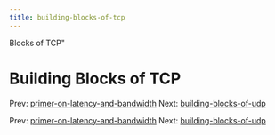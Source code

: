```yaml
---
title: building-blocks-of-tcp
---
```


Blocks of TCP"

# Building Blocks of TCP

Prev:
[primer-on-latency-and-bandwidth](primer-on-latency-and-bandwidth.md)
Next:
[building-blocks-of-udp](building-blocks-of-udp.md)

Prev:
[primer-on-latency-and-bandwidth](primer-on-latency-and-bandwidth.md)
Next:
[building-blocks-of-udp](building-blocks-of-udp.md)
